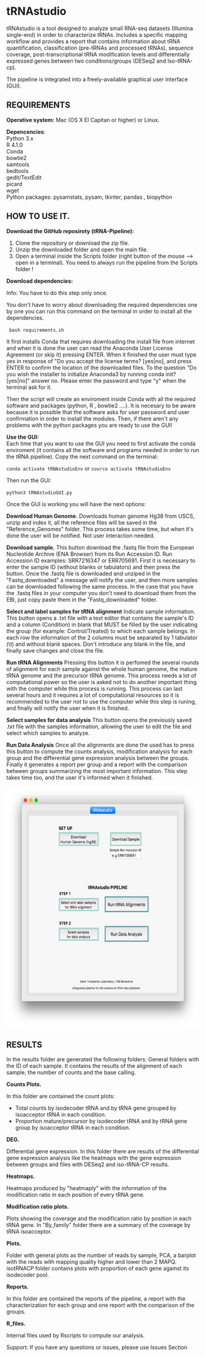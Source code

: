 # tRNAstudio

tRNAstudio is a tool designed to analyze small RNA-seq datasets (Illumina single-end) in order to characterize tRNAs. Includes a specific mapping workflow and provides a report that contains information about tRNA quantification, classification (pre-tRNAs and processed tRNAs), sequence coverage, post-transcriptional tRNA modification levels and differentially expressed genes between two conditions/groups (DESeq2 and Iso-tRNA-cp).

The pipeline is integrated into a freely-available graphical user interface (GUI).

## REQUIREMENTS

**Operative system:** Mac (OS X El Capitan or higher) or Linux.  

**Depencencies**:  
    Python 3.x  
    R 4.1.0  
    Conda  
    bowtie2  
    samtools  
    bedtools  
    gedit/TextEdit  
    picard  
    wget  
    Python packages: pysamstats, pysam, tkinter, pandas , biopython  


## HOW TO USE IT.

**Download the GitHub reposiroty (tRNA-Pipeline):**
1.  Clone the repository or download the zip file. 
2. Unzip the downloaded folder and open the main file. 
3. Open a terminal inside the Scripts folder (right button of the mouse --> open in a terminal). You need to always run the pipeline from the Scripts folder !

**Download dependencies:**

Info: You have to do this step only once. 

You don't have to worry about downloading the required dependencies one by one you can run this command on the terminal in order to install all the dependencies.

` bash requirements.sh`

It first installs Conda that requires downloading the install file from internet and when it is done the user can read the Anaconda User License Agreement (or skip it) pressing ENTER. When it finished the user must type yes in response of "Do you accept the license terms? [yes|no], and press ENTER to confirm the location of the downloaded files. To the question "Do you wish the installer to initialize Anaconda3 by running conda init? [yes|no]" answer no. Please enter the password and type "y" when the terminal ask for it.

Then the script will create an enviroment inside Conda with all the required software and packages (python, R , bowtie2 ....). It is necesary to be aware because it is possible that the software asks for user password and user confirmation in order to install the modules. Then, if there aren't any problems with the python packages you are ready to use the GUI!  


**Use the GUI:**  
Each time that you want to use the GUI you need to first activate the conda enviroment (it contains all the software and programs needed in order to run the tRNA pipeline). Copy the next command on the terminal:

`conda activate tRNAstudioEnv` or `source activate tRNAstudioEnv`

Then run the GUI:

`python3 tRNAstudioGUI.py`

Once the GUI is working you will have the next options:

**Download Human Genome.** Downloads human genome Hg38 from USCS, unzip and index it, all the reference files will be saved in the "Reference_Genomes" folder. This process takes some time, but when it's done the user will be notified. Not user interaction needed.

**Download sample.** This button download the .fastq file from the European Nucleotide Archive (ENA Browser) from its Run Accession ID. Run Accession ID examples: SRR7216347 or ERR705691. First it is necessary to enter the sample ID (without blanks or tabulators) and then press the button. Once the .fastq file is downloaded and unziped in the "Fastq_downloaded" a message will notify the user, and then more samples can be downloaded following the same process. In the case that you have the .fastq files in your computer you don't need to download them from the EBI, just copy paste them in the "Fastq_downloaded" folder.

**Select and label samples for tRNA alignment**  Indicate sample information. This button opens a .txt file with a text editor that contains the sample's ID and a column (Condition) in blank that MUST be filled by the user indicating the group (for example: Control/Treated) to which each sample belongs. In each row the information of the 2 columns must be separated by 1 tabulator (\t) and without blank spaces. Don't introduce any blank in the file, and finally save changes and close the file.

**Run tRNA Alignments** Pressing this button it is perfomed the several rounds of alignment for each sample against the whole human genome, the mature tRNA genome and the precursor tRNA genome. This process needs a lot of computational power so the user is asked not to do another important thing with the computer while this process is running. This process can last several hours and it requires a lot of computational resources so it is recommended to the user not to use the computer while this step is runing, and finally will notify the user when it is finished.

**Select samples for data analysis** This button opens the previously saved .txt file with the samples information, allowing the user to edit the file and select which samples to analyze. 
  
**Run Data Analysis** Once all the alignments are done the used has to press this button to compute the counts analysis, modification analysis for each group and the differential gene expression analysis between the groups. Finally it generates a report per group and a report with the comparison between groups summarizing the most important information. This step takes time too, and the user it's informed when it finished.

<p align="center">
  <img src="https://github.com/GeneTranslationLab-IRB/tRNAstudio/blob/main/tRNAstudioGUI.jpg" width="600" height="630"/>
</p>

## RESULTS

In the results folder are generated the following folders:
General folders with the ID of each sample.
It contains the results of the alignment of each sample, the number of counts and the base calling.


**Counts Plots.**

In this folder are contained the count plots:
- Total counts by isodecoder tRNA and by tRNA gene grouped by isoacceptor tRNA in each condition.
- Proportion mature/precursor by isodecoder tRNA and by tRNA gene group by isoacceptor tRNA in each condition.

**DEG.**

Differential gene expression. 
In this folder there are results of the differential gene expression analysis like the heatmaps with the gene expression between groups and files with DESeq2 and iso-tRNA-CP results.

**Heatmaps.**

Heatmaps produced by "heatmaply" with the information of the modification ratio in each position of every tRNA gene.

**Modification ratio plots.**

Plots showing the coverage and the modification ratio by position in each tRNA gene. In "By_family" folder there are a summary of the coverage by tRNA isoacceptor.

**Plots.**

Folder with general plots as the number of reads by sample, PCA, a barplot with the reads with mapping quality higher and lower than 2 MAPQ. isotRNACP folder contains plots with proportion of each gene against its isodecoder pool.

**Reports.**

In this folder are contained the reports of the pipeline, a report with the characterization for each group and one report with the comparison of the groups.

**R_files.**

Internal files used by Rscripts to compute our analysis.




Support: If you have any questions or issues, please use Issues Section
